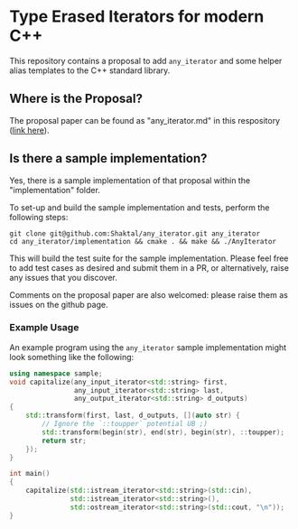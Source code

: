 # Type Erased Iterators for modern C++

This repository contains a proposal to add `any_iterator` and some helper alias templates to the C++ standard library. 

## Where is the Proposal?
The proposal paper can be found as "any_iterator.md" in this respository ([link here](https://github.com/Shaktal/any_iterator/blob/master/any_iterator.md)).

## Is there a sample implementation?
Yes, there is a sample implementation of that proposal within the "implementation" folder.

To set-up and build the sample implementation and tests, perform the following steps:

```
git clone git@github.com:Shaktal/any_iterator.git any_iterator
cd any_iterator/implementation && cmake . && make && ./AnyIterator
```

This will build the test suite for the sample implementation. Please feel free to add test cases as desired and submit them in a PR, or alternatively, raise any issues that you discover.

Comments on the proposal paper are also welcomed: please raise them as issues on the github page.

### Example Usage
An example program using the `any_iterator` sample implementation might look something like the following:

```c++
using namespace sample;
void capitalize(any_input_iterator<std::string> first,
                any_input_iterator<std::string> last,
                any_output_iterator<std::string> d_outputs)
{
    std::transform(first, last, d_outputs, [](auto str) {
        // Ignore the `::toupper` potential UB ;)
        std::transform(begin(str), end(str), begin(str), ::toupper);
        return str;
    });
}

int main()
{
    capitalize(std::istream_iterator<std::string>(std::cin),
               std::istream_iterator<std::string>(),
               std::ostream_iterator<std::string>(std::cout, "\n"));
}
```
